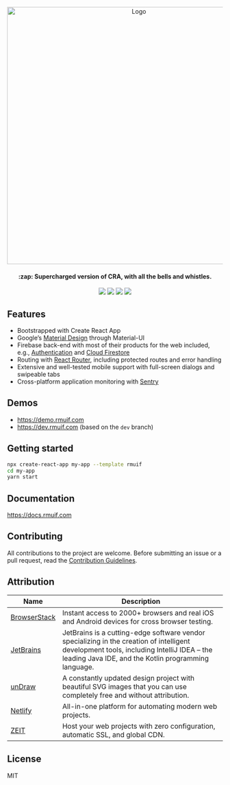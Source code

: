 <p align="center">
  <img width="600" src="https://user-images.githubusercontent.com/7033377/77688568-9399c480-6fa0-11ea-9ee2-424a4a99e2e4.png" alt="Logo">
</p>
<h4 align="center">:zap: Supercharged version of CRA, with all the bells and whistles.</h4>
<p align="center">
  <a href="discordapp.com"><img src="https://badgen.net/badge/chat/on%20discord/cyan"></a>  
  <a href="//npm.im/cra-template-rmuif"><img src="https://badgen.net/npm/dt/cra-template-rmuif"></a> 
  <a href="//npm.im/cra-template-rmuif"><img src="https://badgen.net/npm/v/cra-template-rmuif"></a>  
  <a href="LICENSE.md"><img src="https://badgen.net/badge/license/MIT/blue"></a>
 
</p>

## Features

- Bootstrapped with Create React App
- Google’s [Material Design](//material.io) through Material-UI
- Firebase back-end with most of their products for the web included, e.g., [Authentication](//firebase.google.com/products/auth) and [Cloud Firestore](//firebase.google.com/products/firestore)
- Routing with [React Router](//reacttraining.com/react-router/web), including protected routes and error handling
- Extensive and well-tested mobile support with full-screen dialogs and swipeable tabs
- Cross-platform application monitoring with [Sentry](//sentry.io)

## Demos

- https://demo.rmuif.com
- https://dev.rmuif.com (based on the `dev` branch)

## Getting started

```sh
npx create-react-app my-app --template rmuif
cd my-app
yarn start
```

## Documentation

https://docs.rmuif.com

## Contributing

All contributions to the project are welcome. Before submitting an issue or a pull request, read the [Contribution Guidelines](CONTRIBUTING.md).

## Attribution

| Name                                         | Description                                                                                                                                                                                     |
| -------------------------------------------- | ----------------------------------------------------------------------------------------------------------------------------------------------------------------------------------------------- |
| [BrowserStack](//browserstack.com) | Instant access to 2000+ browsers and real iOS and Android devices for cross browser testing.                                                                                                    |
| [JetBrains](//jetbrains.com)       | JetBrains is a cutting-edge software vendor specializing in the creation of intelligent development tools, including IntelliJ IDEA – the leading Java IDE, and the Kotlin programming language. |
| [unDraw](//undraw.co)                  | A constantly updated design project with beautiful SVG images that you can use completely free and without attribution.                                                                         |
| [Netlify](//netlify.com)               | All-in-one platform for automating modern web projects.                                                                                                                                         |
| [ZEIT](//zeit.co)                      | Host your web projects with zero configuration, automatic SSL, and global CDN.                                                                                                                  |

## License

MIT
